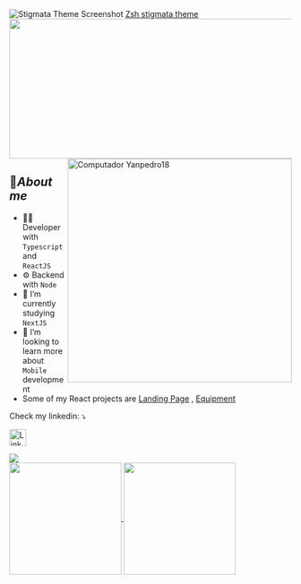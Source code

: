  
   
<img src="https://github.com/VLtim43/VLtim43/assets/69370181/2f3bc66b-a513-4777-bc53-e4d62e1e09d8" alt="Stigmata Theme Screenshot">
<a href="https://github.com/VLtim43/stigmata.zsh-theme">Zsh stigmata theme</a>


<img src="./ezgif.com-gif-maker.gif"  width="1000px" height="250px"> 
<img src="https://www.alura.com.br/assets/img/imersoes/carreira-tech/submarino-recorte-2-red.1598018822.png" min-width="400px" max-width="400px" width="400px" align="right" alt="Computador Yanpedro18">

<h2>📇<i>About me</i></h2>

- 👨‍💻 Developer with `Typescript` and `ReactJS`
- ⚙️ Backend with `Node` 
- 🔭 I’m currently studying `NextJS`
- 👯 I’m looking to learn more about `Mobile` development
- Some of my React projects are <a href="https://snazzy-boba-3f2ddb.netlify.app/">Landing Page</a> , <a href="https://aiko-frontend.onrender.com/">Equipment</a>

<p align="left">
   Check my linkedin: ⤵️
</p>

<p align="left">
  <a href="https://www.linkedin.com/in/fernando-valentim-619338237/" target="_blank"><img alt="LinkedIn" src="https://img.shields.io/badge/linkedin-%230077B5.svg?&style=for-the-badge&logo=linkedin&logoColor=white"  height="30px"/></a>
</p>


<img align="center" src="https://github-readme-activity-graph.vercel.app/graph?username=VLtim43&theme=cobalt&hide_border=true&show_icons=true"/> 
<br>          

<a href="https://github.com/VLtim43">
  <img height=200 align="center" src="https://github-readme-stats.vercel.app/api?username=VLtim43&include_all_commits=true&count_private=true&theme=cobalt&hide_border=true&show_icons=true&card_width=320"/> 
</a>
<a href="https://github.com/VLtim43">
  <img height=200 align="center"  src="https://github-readme-stats.vercel.app/api/top-langs/?username=VLtim43&langs_count=10&layout=compact&theme=cobalt&hide_border=true&show_icons=true&card_width=440"  />
</a>
